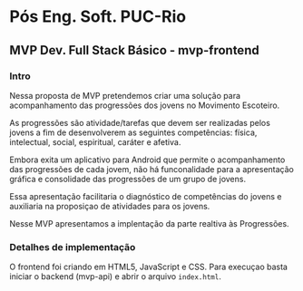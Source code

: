 # Pós Eng. Soft. PUC-Rio
## MVP Dev. Full Stack Básico - mvp-frontend

### Intro
Nessa proposta de MVP pretendemos criar uma solução para acompanhamento das progressões dos jovens no Movimento Escoteiro.

As progressões são atividade/tarefas que devem ser realizadas pelos jovens a fim de desenvolverem as seguintes competências: física, intelectual, social, espiritual, caráter e afetiva.

Embora exita um aplicativo para Android que permite o acompanhamento das progressões de cada jovem, não há funconalidade para a apresentação gráfica e consolidade das progressões de um grupo de jovens.

Essa apresentação facilitaria o diagnóstico de competências do jovens e auxiliaria na proposiçao de atividades para os jovens.

Nesse MVP apresentamos a implentação da parte realtiva às Progressões.

### Detalhes de implementação

O frontend foi criando em HTML5, JavaScript e CSS. Para execuçao basta iniciar o backend (mvp-api) e abrir o arquivo `index.html`.
